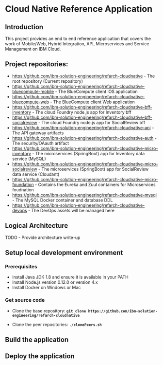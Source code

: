 # Cloud Native Reference Application

## Introduction

This project provides an end to end reference application that covers the work of Mobile/Web, Hybrid Integration, API, Microservices and Service Management on IBM Cloud.


## Project repositories:

 - https://github.com/ibm-solution-engineering/refarch-cloudnative                    - The root repository (Current repository)
 - https://github.com/ibm-solution-engineering/refarch-cloudnative-bluecompute-mobile - The BlueCompute client iOS application
 - https://github.com/ibm-solution-engineering/refarch-cloudnative-bluecompute-web    - The BlueCompute client Web application
 - https://github.com/ibm-solution-engineering/refarch-cloudnative-bff-inventory      - The cloud Foundry node.js app for Inventory bff
 - https://github.com/ibm-solution-engineering/refarch-cloudnative-bff-socialreview   - The cloud Foundry node.js app for SocialReview bff
 - https://github.com/ibm-solution-engineering/refarch-cloudnative-api                - The API gateway artifacts
 - https://github.com/ibm-solution-engineering/refarch-cloudnative-auth               - The security/OAauth artifact
 - https://github.com/ibm-solution-engineering/refarch-cloudnative-micro-inventory    - The microservices (SpringBoot) app for Inventory data service (MySQL)
 - https://github.com/ibm-solution-engineering/refarch-cloudnative-micro-socialreview - The microservices (SpringBoot) app for SocialReview data service (Cloudant)
 - https://github.com/ibm-solution-engineering/refarch-cloudnative-micro-foundation   - Contains the Eureka and Zuul containers for Microservices foudnation
 - https://github.com/ibm-solution-engineering/refarch-cloudnative-mysql              - The MySQL Docker container and database DDL
 - https://github.com/ibm-solution-engineering/refarch-cloudnative-devops             - The DevOps assets will be managed here

## Logical Architecture

TODO - Provide architecture write-up

## Setup local development environment

### Prerequisites

- Install Java JDK 1.8 and ensure it is available in your PATH
- Install Node.js version 0.12.0 or version 4.x
- Install Docker on Windows or Mac

### Get source code

- Clone the base repository:
    **`git clone https://github.com/ibm-solution-engineering/refarch-cloudnative`**

- Clone the peer repositories:
    **`./clonePeers.sh`**

## Build the application

## Deploy the application
